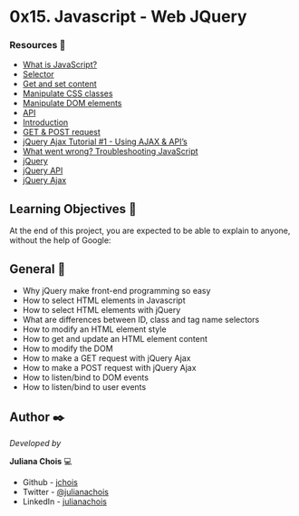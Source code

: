# 0x15. Javascript - Web JQuery

### Resources 🔧

- [What is JavaScript?](https://developer.mozilla.org/en-US/docs/Learn/JavaScript/First_steps/What_is_JavaScript)
- [Selector](https://intranet.hbtn.io/rltoken/RtFB5Ycdvvk5OYv79zgr6A)
- [Get and set content](https://intranet.hbtn.io/rltoken/JAC2vdSj1pbH6y_9OwQrAw)
- [Manipulate CSS classes](https://intranet.hbtn.io/rltoken/Pvl_U4kdmxtHrZAHoFh_qw)
- [Manipulate DOM elements](https://intranet.hbtn.io/rltoken/fA1R3S7dNUX4lj68z6qMyw)
- [API](https://intranet.hbtn.io/rltoken/w_Y67Y3UlGQ6nluZx9KJyQ)
- [Introduction](https://intranet.hbtn.io/rltoken/LOMQvsml-4ttg2Y2TVNbqQ)
- [GET & POST request](https://intranet.hbtn.io/rltoken/xN81Z76ZeNgB42tyJOgXjA)
- [jQuery Ajax Tutorial #1 - Using AJAX & API’s](https://intranet.hbtn.io/rltoken/Rq2Ob5rhN-N458YBxxaRXQ)
- [What went wrong? Troubleshooting JavaScript](https://intranet.hbtn.io/rltoken/ZpjZXl5AxHmurQFuxQfB4A)
- [jQuery](https://intranet.hbtn.io/rltoken/L5nA7F44DBhrCAdlEvxrqQ)
- [jQuery API](https://intranet.hbtn.io/rltoken/U3XGm3WaMxON5c-NkBFS6Q)
- [jQuery Ajax](https://intranet.hbtn.io/rltoken/pZmSwUxd65dxIrX7D4n1pg)

## Learning Objectives 📖

At the end of this project, you are expected to be able to explain to anyone, without the help of Google:

## General 📌

- Why jQuery make front-end programming so easy
- How to select HTML elements in Javascript
- How to select HTML elements with jQuery
- What are differences between ID, class and tag name selectors
- How to modify an HTML element style
- How to get and update an HTML element content
- How to modify the DOM
- How to make a GET request with jQuery Ajax
- How to make a POST request with jQuery Ajax
- How to listen/bind to DOM events
- How to listen/bind to user events

## Author ✒️

_Developed by_

**Juliana Chois** :computer:

- Github - [jchois](https://github.com/jchois)
- Twitter - [@julianachois](https://twitter.com/julianachois)
- LinkedIn - [julianachois](https://www.linkedin.com/in/julianachois/)
